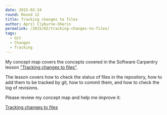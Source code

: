```yaml
---
date: 2015-02-24
round: Round 12
title: Tracking changes to files
author: April Clyburne-Sherin
permalink: /2015/02/tracking-changes-to-files/
tags:
  - Git
  - Changes
  - Tracking
---
```


My concept map covers the concepts covered in the Software Carpentry lesson ["Tracking changes to files"](http://swcarpentry.github.io/git-novice/01-backup.html).

The lesson covers how to check the status of files in the repository, how to add them to be tracked by git, how to commit them, and how to check the log of revisions.

Please review my concept map and help me improve it:

[Tracking changes to files](http://i.imgur.com/tkC9uDy.jpg)
